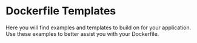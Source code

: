 # Dockerfile Templates

Here you will find examples and templates to build on for your application. Use these examples to better assist you with your Dockerfile. 
